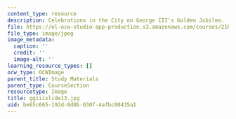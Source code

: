 ```yaml
---
content_type: resource
description: Celebrations in the City on George III's Golden Jubilee.
file: https://ol-ocw-studio-app-production.s3.amazonaws.com/courses/21h-342-the-royal-family-fall-2003/be65c665192d8d0b030f4afbc00435a1_ggiiislide13.jpg
file_type: image/jpeg
image_metadata:
  caption: ''
  credit: ''
  image-alt: ''
learning_resource_types: []
ocw_type: OCWImage
parent_title: Study Materials
parent_type: CourseSection
resourcetype: Image
title: ggiiislide13.jpg
uid: be65c665-192d-8d0b-030f-4afbc00435a1
---
```

